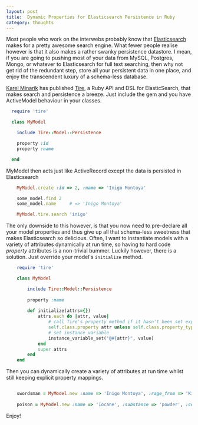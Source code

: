 ```yaml
---
layout: post
title:  Dynamic Properties for Elasticsearch Persistence in Ruby
category: thoughts
---
```


Most people who work on the interwebs probably know that [Elasticsearch](http://www.elasticsearch.org/) makes for a pretty awesome search engine.  What fewer people realise however is that it also makes a rather swanky persistence datastore.  I mean, if you are going to pushing most of your data from MySQL, Postgres, Mongo, or whatever to Elasticsearch for full text searching, then why not get rid of the redundant step, store all your persistent data in one place, and enjoy the transcendent luxury of a schema-less database. 

[Karel Minarik](http://www.karmi.cz/en) has published [Tire](https://github.com/karmi/tire), a Ruby API and DSL for ElasticSearch, that makes search and persistence a breeze.  Just include the gem and you have ActiveModel behaviour in your classes.

```ruby
  require 'tire'

  class MyModel	

  	include Tire::Model::Persistence

  	property :id
  	property :name

  end
```
  
MyModel then acts just like ActiveRecord except the data is persisted in Elasticsearch

```ruby
	MyModel.create :id => 2, :name => 'Inigo Montoya'

	some_model.find 2
	some_model.name 	# => 'Inigo Montoya'

	MyModel.tire.search 'inigo'
```

The only downside to this however, is that you now need to pre-declare all your model properties and thus give up all that schema-less sweetness that makes Elasticsearch so delicious.  Often, I want to instantiate models with a variety of attributes dynamically at run time, so having to hard code _property_ attributes is a non-trivial bummer.  Luckily however, there is a solution.  Just override your model's `initialize` method.

```ruby
	require 'tire'

	class MyModel	

		include Tire::Model::Persistence
	
		property :name
	
		def initialize(attrs={})
			attrs.each do |attr, value|
				# call Tire's property method if it hasn't been set explicitly
				self.class.property attr unless self.class.property_types.keys.include? attr
				# set instance variable
				instance_variable_set("@#{attr}", value) 
			end
			super attrs
		end
	end
```

Then you can dynamically create a variety of attributes at run time whilst still keeping explicit property mappings.

```ruby

  	swordsman = MyModel.new :name => 'Inigo Montoya', :rage_from => 'Killing of Father', :prepares_for => 'death'
	
  	poison = MyModel.new :name => 'Iocane', :substance => 'powder', :colour => nil, :odour => nil, :taste => nil

```

Enjoy!